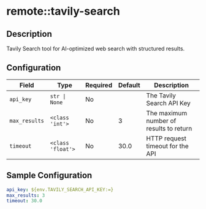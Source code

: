 # remote::tavily-search

## Description

Tavily Search tool for AI-optimized web search with structured results.

## Configuration

| Field | Type | Required | Default | Description |
|-------|------|----------|---------|-------------|
| `api_key` | `str \| None` | No |  | The Tavily Search API Key |
| `max_results` | `<class 'int'>` | No | 3 | The maximum number of results to return |
| `timeout` | `<class 'float'>` | No | 30.0 | HTTP request timeout for the API |

## Sample Configuration

```yaml
api_key: ${env.TAVILY_SEARCH_API_KEY:=}
max_results: 3
timeout: 30.0

```

